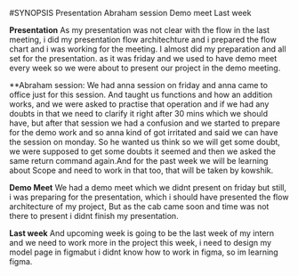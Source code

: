 #SYNOPSIS
 Presentation
 Abraham session
 Demo meet 
 Last week



**Presentation**
  As my presentation was not clear with the flow in the last meeting, i did my presentation flow architechture and i prepared the flow chart and i was working for the meeting. I almost did my preparation and all set for the presentation. as it was friday and we used to have demo meet every week so we were about to present our project in the demo meeting.


**Abraham session:
 We had anna session on friday and anna came to office just for this session. And taught us functions and how an addition works, and we were asked to practise that operation and if we had any doubts in that we need to clarify it right after 30 mins which we should have, but after that session we had a confusion and we started to prepare for the demo work and so anna kind of got irritated and said we can have the session on monday. So he wanted us think so we will get some doubt, we were supposed to get some doubts it seemed and then we asked the same return command again.And for the past week we will be learning about Scope and need to work in that too, that will be taken by kowshik.

**Demo Meet**
  We had a demo meet which we didnt present on friday but still, i was preparing for the presentation, which i should have presented the flow architecture of my project, But as the cab came soon and time was not there to present i didnt finish my presentation.

**Last week**
  And upcoming week is going to be the last week of my intern and we need to work more in the project this week, i need to design my model page in figmabut i didnt know how to work in figma, so im learning figma.



 

